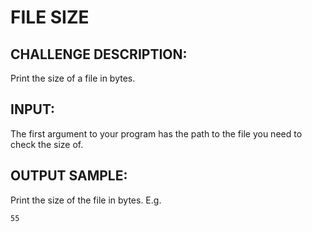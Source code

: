 FILE SIZE
=========

CHALLENGE DESCRIPTION:
----------------------


Print the size of a file in bytes.

INPUT:
------

The first argument to your program has the path to the file you need to check the size of.

OUTPUT SAMPLE:
--------------

Print the size of the file in bytes. E.g.

	55